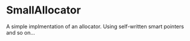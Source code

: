# SmallAllocator
A simple implmentation of an allocator. Using self-written smart pointers and so on...
